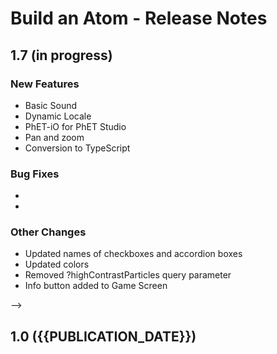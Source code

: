 # Build an Atom - Release Notes
<!-- 
Instructions:
* Replace {{SIM_TITLE}} with the simulation title.
* For a published version, replace {{PUBLICATION_DATE}} with the publication date, in year-month-day format, e.g. "2025-05-16".
* For a version that has not been published yet, replace {{PUBLICATION_DATE}} with "in progress".
* Make sure version numbers are correct, in MAJOR.MINOR format, e.g. "1.2".
* For a 1.0 release, only the 1.0 heading and date is needed. This includes ports of legacy sims.
* Developer and designer should collaborate on what to include for any release beyond 1.0. 
* For each new version, add a section to the top of these release notes - reverse chronological order, with the most-recent version at the top.

For an exemplar, see https://github.com/phetsims/balancing-chemical-equations/blob/main/doc/release-notes.md
-->


## 1.7  (in progress)

### New Features
* Basic Sound
* Dynamic Locale
* PhET-iO for PhET Studio
* Pan and zoom
* Conversion to TypeScript


### Bug Fixes
* 
* 

### Other Changes
* Updated names of checkboxes and accordion boxes
* Updated colors
* Removed ?highContrastParticles query parameter
* Info button added to Game Screen
  
-->

## 1.0 ({{PUBLICATION_DATE}})
